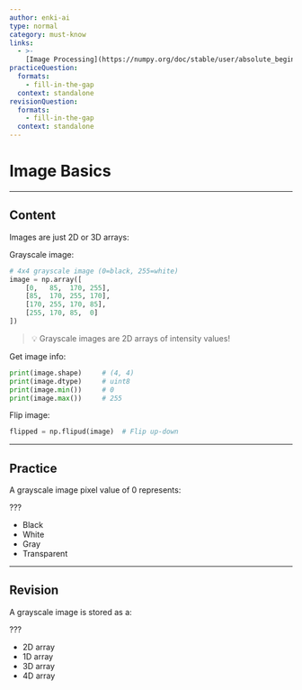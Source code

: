 ```yaml
---
author: enki-ai
type: normal
category: must-know
links:
  - >-
    [Image Processing](https://numpy.org/doc/stable/user/absolute_beginners.html#arrays-as-images){website}
practiceQuestion:
  formats:
    - fill-in-the-gap
  context: standalone
revisionQuestion:
  formats:
    - fill-in-the-gap
  context: standalone
---
```


# Image Basics

---

## Content

Images are just 2D or 3D arrays:

Grayscale image:

```python
# 4x4 grayscale image (0=black, 255=white)
image = np.array([
    [0,   85,  170, 255],
    [85,  170, 255, 170],
    [170, 255, 170, 85],
    [255, 170, 85,  0]
])
```

> 💡 Grayscale images are 2D arrays of intensity values!

Get image info:

```python
print(image.shape)     # (4, 4)
print(image.dtype)     # uint8
print(image.min())     # 0
print(image.max())     # 255
```

Flip image:

```python
flipped = np.flipud(image)  # Flip up-down
```

---

## Practice

A grayscale image pixel value of 0 represents:

???

- Black
- White
- Gray
- Transparent

---

## Revision

A grayscale image is stored as a:

???

- 2D array
- 1D array
- 3D array
- 4D array
